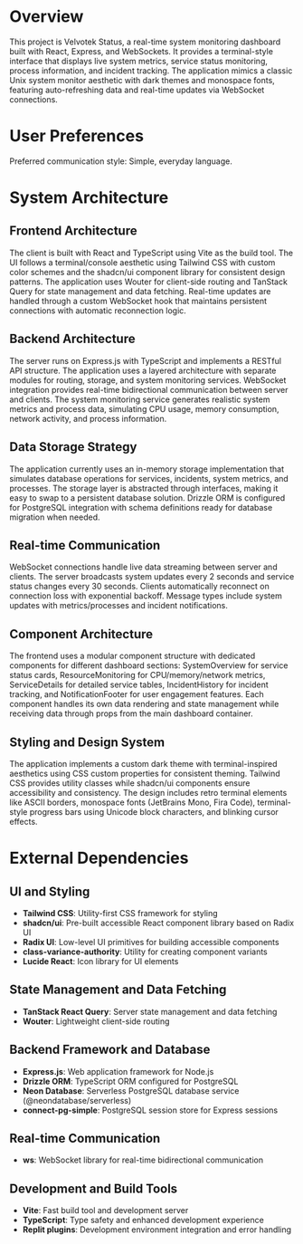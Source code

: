 # Overview

This project is Velvotek Status, a real-time system monitoring dashboard built with React, Express, and WebSockets. It provides a terminal-style interface that displays live system metrics, service status monitoring, process information, and incident tracking. The application mimics a classic Unix system monitor aesthetic with dark themes and monospace fonts, featuring auto-refreshing data and real-time updates via WebSocket connections.

# User Preferences

Preferred communication style: Simple, everyday language.

# System Architecture

## Frontend Architecture
The client is built with React and TypeScript using Vite as the build tool. The UI follows a terminal/console aesthetic using Tailwind CSS with custom color schemes and the shadcn/ui component library for consistent design patterns. The application uses Wouter for client-side routing and TanStack Query for state management and data fetching. Real-time updates are handled through a custom WebSocket hook that maintains persistent connections with automatic reconnection logic.

## Backend Architecture
The server runs on Express.js with TypeScript and implements a RESTful API structure. The application uses a layered architecture with separate modules for routing, storage, and system monitoring services. WebSocket integration provides real-time bidirectional communication between server and clients. The system monitoring service generates realistic system metrics and process data, simulating CPU usage, memory consumption, network activity, and process information.

## Data Storage Strategy
The application currently uses an in-memory storage implementation that simulates database operations for services, incidents, system metrics, and processes. The storage layer is abstracted through interfaces, making it easy to swap to a persistent database solution. Drizzle ORM is configured for PostgreSQL integration with schema definitions ready for database migration when needed.

## Real-time Communication
WebSocket connections handle live data streaming between server and clients. The server broadcasts system updates every 2 seconds and service status changes every 30 seconds. Clients automatically reconnect on connection loss with exponential backoff. Message types include system updates with metrics/processes and incident notifications.

## Component Architecture
The frontend uses a modular component structure with dedicated components for different dashboard sections: SystemOverview for service status cards, ResourceMonitoring for CPU/memory/network metrics, ServiceDetails for detailed service tables, IncidentHistory for incident tracking, and NotificationFooter for user engagement features. Each component handles its own data rendering and state management while receiving data through props from the main dashboard container.

## Styling and Design System
The application implements a custom dark theme with terminal-inspired aesthetics using CSS custom properties for consistent theming. Tailwind CSS provides utility classes while shadcn/ui components ensure accessibility and consistency. The design includes retro terminal elements like ASCII borders, monospace fonts (JetBrains Mono, Fira Code), terminal-style progress bars using Unicode block characters, and blinking cursor effects.

# External Dependencies

## UI and Styling
- **Tailwind CSS**: Utility-first CSS framework for styling
- **shadcn/ui**: Pre-built accessible React component library based on Radix UI
- **Radix UI**: Low-level UI primitives for building accessible components
- **class-variance-authority**: Utility for creating component variants
- **Lucide React**: Icon library for UI elements

## State Management and Data Fetching
- **TanStack React Query**: Server state management and data fetching
- **Wouter**: Lightweight client-side routing

## Backend Framework and Database
- **Express.js**: Web application framework for Node.js
- **Drizzle ORM**: TypeScript ORM configured for PostgreSQL
- **Neon Database**: Serverless PostgreSQL database service (@neondatabase/serverless)
- **connect-pg-simple**: PostgreSQL session store for Express sessions

## Real-time Communication
- **ws**: WebSocket library for real-time bidirectional communication

## Development and Build Tools
- **Vite**: Fast build tool and development server
- **TypeScript**: Type safety and enhanced development experience
- **Replit plugins**: Development environment integration and error handling